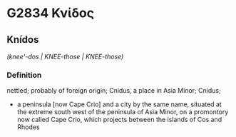 # G2834 Κνίδος

## Knídos

_(knee'-dos | KNEE-those | KNEE-those)_

### Definition

nettled; probably of foreign origin; Cnidus, a place in Asia Minor; Cnidus; 

- a peninsula [now Cape Crio] and a city by the same name, situated at the extreme south west of the peninsula of Asia Minor, on a promontory now called Cape Crio, which projects between the islands of Cos and Rhodes
